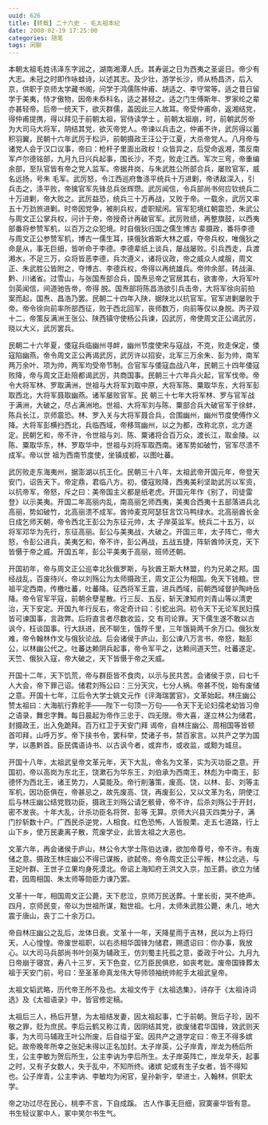 ```yaml
---
uuid: 626
title: [转载] 二十六史 - 毛太祖本纪
date: 2008-02-19 17:25:00
categories: 随笔
tags: 闲聊
---
```

本朝太祖毛姓讳泽东字润之，湖南湘潭人氏。其寿诞之日为西夷之圣诞日。帝少有大志。未冠之时即作咏蛙诗，以述其志。及少壮，游学长沙，师从杨昌济，后入京，供职于京师太学藏书阁，问学于鸿儒陈仲甫、胡适之、李守常等。适之昔日留学于美夷，恃才傲物，因帝未忝科名，适之甚轻之。适之门生傅斯年、罗家纶之辈亦甚轻帝。后帝一统天下，欲灭群儒，盖因此三人故耳。帝受仲甫命，返湘结党，得仲甫提携，得以拜见于前朝太祖，官侍读学士
。前朝太祖崩，时，前朝武厉帝为大司马大将军，阴结其党，欲灭帝党人。帝谏以兵击之，仲甫不许，武厉得以蓄积羽翼，民朝十六年武厉于松沪，前朝摄政王汪公于江夏，大杀帝党人。八月帝与诸党人会于汉口议事，帝曰：枪杆子里面出政权！众皆异之，后受命返湘，策反南军卢尔德铭部，九月九日兴兵起事，围长沙，不克，败走江西。军次三弯，帝重编余部，至队官皆有帝之党人监军。帝据井岗，与朱武胜公所部合兵，屡败官军，威名远扬，号朱
毛军。武厉怒，令江西巡府鲁涤平统兵十万进剿，帝诱敌深入，引兵击之，涤平败，帝擒官军先锋总兵张辉瓒。武厉闻信，令兵部尚书何应钦统兵二十万进剿，帝大败之。武厉益恐，统兵三十万再战，又败于帝。一载余，武厉又率五十万劲旅进剿。时帝因党争，被削兵权，虚职赋闲。官军犯境红朝震恐，朱武公与周文正公掌兵权，问计于帝，帝授奇计再破官军。武厉败绩，再整旗鼓，以西夷部番将参赞军机，以百万之众犯境。时自俄狄归国之儒生博古
辈摄政，番将李德与周文正公参赞军机，博古一儒生耳，挟俄狄酋斯大林之威，夺帝兵权，唯俄狄之命是从，事无巨细，皆听命于李德。李德辈纸上谈兵，屡战屡败。引兵西走，兵渡湘水，不足三万，众将皆恶李德，兵次遵义，诸将议政，帝之威众人咸服，周文正、朱武胜公皆附之，夺博古、李德兵权，帝得以再统雄兵。帝帅余部，转战滇、黔、川诸省。过雪山，与张国焘部合兵，国焘忌帝之官居其右，欲害帝，大将军叶剑英闻信，间道驰告帝，帝得
脱。国焘部将陈昌浩欲引兵击帝，大将军徐向前拍案而起，国焘、昌浩乃罢。民朝二十四年入陕，据陕北以抗官军。官军进剿屡败于帝。帝令徐向前率所部西征，败于西北回军，丧师数万，向前等仅以身脱。丙子双十二，帝策反满洲王张公、陕西镇守使杨公兵谏，囚武厉，帝使周文正公谒武厉，晓以大义，武厉罢兵。

民朝二十六年夏，倭寇兵临幽州寻衅，幽州节度使宋与寇战，不克，败走保定，倭寇陷幽燕。帝令周文正公再谒武厉，武厉许以招安，北军三万余朱、彭为帅，南军两万余叶、项为帅，两军均受帝节制。合官军与倭寇血战八年，民朝三十四年倭寇败降，帝与周文正赴陪都谒武厉，共商国事。民朝三十六年兵火起，官军伐帝。帝令大将军林、罗取满洲，世祖与大将军刘取中原，大将军陈、粟取华东，大将军彭取西北，大将军聂取幽燕。诸军屡败官军。民
朝三十七年大将军林、罗与官军战于满洲，大破之，尽占满洲地。世祖、大将军刘与陈、粟部合兵大破官军于徐蚌，陈兵长江，京师震恐。林、罗入关与大将军聂合兵，合围幽州，幽州节度使傅作义降。大将军彭横扫西北，兵临西域，帝移驾幽州，以之为都，改称北京，北方遂定。民朝乞和，帝不许，令世祖与刘、陈、粟诸将合百万众，渡长江，取金陵。以陈、粟取华东，林、罗取华中，世祖与刘将军取西南。诸军势如破竹，官军尽溃不成军。帝以世
祖为西南节度使，坐镇成都，以图吐蕃。

武厉败走东海夷州，据澎湖以抗王化。民朝三十八年，太祖武帝开国元年，帝登天安门，诏告天下。帝定鼎，君临八方。初，倭寇败降，西夷美利坚助武厉以军资，以抗帝军，帝怒，斥之曰：美帝国主义都是纸老虎。开国元年作《别了，司徒雷登》以示美夷。开国二年高丽内乱，南高丽乞师西夷，美夷合西夷十五部落进兵北高丽，势如破竹，北高丽溃不成军。酋帅麦克阿瑟狂言饮马鸭绿水。北高丽酋长金日成乞师天朝，帝令西北王彭公为东征元帅，太
子岸英监军。统兵二十五万，以将军邓华为先行，东征高丽。彭公与美夷战，大破之。开国三年，太子阵亡，帝大怒，令彭公进兵，美夷乞和，帝不许，彭公再战，五战五捷，阵斩酋帅沃克，天下皆慑于帝之威。开国五年，彭公平美夷于高丽，班师还朝。

开国初年，帝与周文正公巡幸北狄俄罗斯，与狄酋王斯大林盟，约为兄弟之邦。国经战乱，百废待兴，帝以刘殇公为太师摄政王，周文正公为相国。免天下钱粮。世祖平定西南，传檄吐蕃，吐蕃降。征西将军王震，进兵西域，前朝西域督护陶峙岳降。帝令官军平寇，前朝余孽星散。行三反、五反，斩天津知府刘青山等以清吏治，天下安定。开国九年行反右，帝定奇计曰：引蛇出洞。初令天下无论军民妇孺皆可谏国事，言政弊。后将直言者尽数收监，交
有司论罪。天下儒生遂不敢以古讽今，枉谈国事。行大跃进，民不聊生，饿殍千里，三年饿毙两千余万口。俄狄发难，帝令翰林作文与俄狄论战。后会诸侯于庐山，彭公谏八万言书，帝怒，黜彭公，以林幽公代之。吐蕃达赖阴兵起事，帝令军平之，达赖间道天竺。吐蕃遂定。天竺、俄狄入寇，帝大破之，天下皆慑于帝之天威。

开国十二年，天下饥荒，帝与群臣皆不食肉，以示与民共苦。会诸侯于京，曰七千人大会，帝下罪己诏。储君刘殇公曰：三分天灾，七分人祸。帝甚不悦，始有废储之意。开国十七年，江后令大学士姚文元作《评海瑞罢官》，文革始起。林庄幽公赞太祖曰：大海航行靠舵手——陛下一句顶一万句——令天下无论妇孺老幼皆习帝之语录，舞忠字舞。每日晨起为帝作三忠于、四无限。帝大喜，遂立林公为储君，封摄政王，出入免跪拜。百万红卫于天安门拜
谒帝，自林庄幽公、周相国等皆顿首叩拜，山呼万岁。帝下挟书令，罢科举，焚诸子书，禁百家言。以共产之学为国学，以愚黔首。臣民偶语诗书、以古讽今者，或弃市，或收监，或黥为城旦。

开国十八年，太祖武皇帝文革元年，天下大乱，帝名为文革，实为灭功臣之意。开国初，帝以高岗为东北王，饶漱石为华东王，刘伯承为西南王，林彪为中南王，彭德怀为西北王，诸王势力，人莫能及。帝行削藩策，废高、饶，以林、彭、刘等主军机，因功臣俱在，帝甚忌之，故先废高、饶，再废彭公，又以文革为名，阴使江后与林庄幽公结党戮功臣，摄政王刘殇公请乞骸骨，帝不许，后杀刘殇公于开封，密不发丧。十年大乱，计杀功臣名将贺、彭等
无算。京师大兴县灭四类分子，满门抄斩数十户。广西民杀逆党，人相食。红色恐怖，人皆股栗。走五七道路，行上山下乡，使万民妻离子散，荒废学业，此皆太祖之大恶也。

文革六年，再会诸侯于庐山，林公令大学士陈伯达谏，欲加帝尊号，帝不许。有废储之意。摄政王林庄幽公不得已谋叛，欲弑帝。帝令周文正公平叛，林公北逃，与王妃叶群、王世子立果均身死漠北。帝诏上海知府王洪文入京，加王爵。欲立为储君，因周相国、朱太师等勋臣力谏乃罢。

文革十一年，相国周文正公薨，天下悲泣，京师万民送葬。十里长街，哭不绝声。四月，京师民变，帝以为世祖所谋，黜世祖。七月，太师朱武胜公薨，未几，地大震于唐山，丧丁二十余万口。

帝自林庄幽公之乱后，龙体日衰。文革十一年，天降星雨于吉林，民以为上将归天，人心惶惶。帝废世祖职，以右丞相华国锋为储君，赐遗诏曰：你办事，我放心。以大司马兵部尚书叶剑英为辅政王，仿刘蜀主托孤之意，委政于叶公。九月九日帝崩于寝宫，寿八十三岁，天下色变，亿万臣民俱悲，如丧考妣。废帝国锋葬太祖于天安门前，号曰：至圣革命真龙伟大导师领袖统帅舵手太祖武皇帝。

太祖文韬武略，历代帝王所不及也。太祖文传于《太祖选集》，诗存于《太祖诗词选》及《太祖语录》中，皆官修定稿。

太祖后三人，杨后开慧，为太祖结发妻，因太祖起事，亡于前朝。贺后子珍，因不敬之罪，贬为庶民。李后云鹤又称江青，因阴结其党，欲废储君华国锋，效武则天事，为大司马辅政王叶公所废，后自缢于室。因共产之道学定曰：帝王不得多嫔妃。故帝晚年所幸之张妃未得以正名加封。太子岸英，公子岸青，岸龙为杨后所生，公主李敏为贺后所生，公主李讷为李后所生。太子岸英阵亡，岸龙早夭，起事之时，又有子女数人，失于乱中，不知所终。诸嫔
妃或有生子女者，皆不得知也。公子岸青，公主李讷、李敏均为闲官，皇孙新宇，举进士，入翰林，供职太学。

帝之功过尽在民心，桃李不言，下自成蹊。
古人作事无巨细，寂寞豪华皆有意。书生轻议冢中人，冢中笑尔书生气。

